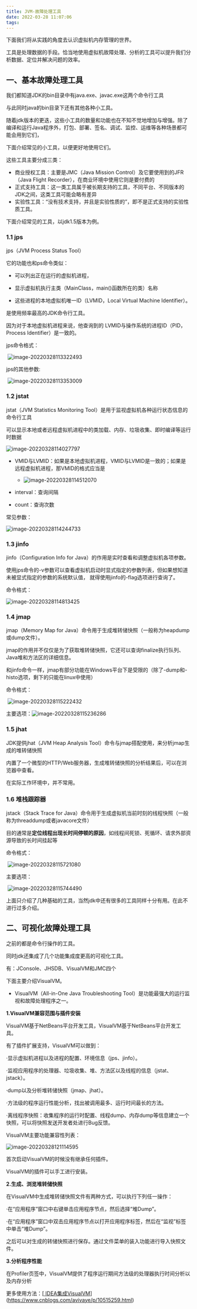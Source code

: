 ```yaml
---
title: JVM-故障处理工具
date: 2022-03-28 11:07:06
tags:
---
```


 下面我们将从实践的角度去认识虚拟机内存管理的世界。

工具是处理数据的手段。恰当地使用虚拟机故障处理、分析的工具可以提升我们分析数据、定位并解决问题的效率。



## 一、基本故障处理工具

我们都知道JDK的bin目录中有java.exe、javac.exe这两个命令行工具

与此同时java的bin目录下还有其他各种小工具。

 随着jdk版本的更迭，这些小工具的数量和功能也在不知不觉地增加与增强。除了编译和运行Java程序外，打包、部署、签名、调试、监控、运维等各种场景都可能会用到它们，

下面介绍常见的小工具，以便更好地使用它们。

这些工具主要分成三类：

- 商业授权工具：主要是JMC（Java Mission Control）及它要使用到的JFR（Java Flight Recorder），在商业环境中使用它则是要付费的
- 正式支持工具：这一类工具属于被长期支持的工具，不同平台、不同版本的JDK之间，这类工具可能会略有差异
- 实验性工具：“没有技术支持，并且是实验性质的”，即不是正式支持的实验性质工具。

下面介绍常见的工具，以jdk1.5版本为例。

### 1.1 jps

jps（JVM Process Status Tool）

它的功能也和ps命令类似：

- 可以列出正在运行的虚拟机进程，

- 显示虚拟机执行主类（MainClass，main()函数所在的类）名称

- 这些进程的本地虚拟机唯一ID（LVMID，Local Virtual Machine Identifier）。

是使用频率最高的JDK命令行工具。

因为对于本地虚拟机进程来说，他查询到的 LVMID与操作系统的进程ID（PID，Process Identifier）是一致的。

jps命令格式：

​			![image-20220328113322493](https://cdn.jsdelivr.net/gh/chen-boran/Picture_bed/img/image-20220328113322493.png)

jps的其他参数:

​		![image-20220328113353009](https://cdn.jsdelivr.net/gh/chen-boran/Picture_bed/img/image-20220328113353009.png)

### 1.2  jstat

jstat（JVM Statistics Monitoring Tool）是用于监视虚拟机各种运行状态信息的命令行工具

可以显示本地或者远程虚拟机进程中的类加载、内存、垃圾收集、即时编译等运行时数据

![image-20220328114027797](https://cdn.jsdelivr.net/gh/chen-boran/Picture_bed/img/image-20220328114027797.png)

- VMID与LVMID：如果是本地虚拟机进程，VMID与LVMID是一致的；如果是远程虚拟机进程，那VMID的格式应当是
  - ![image-20220328114512070](https://cdn.jsdelivr.net/gh/chen-boran/Picture_bed/img/image-20220328114512070.png)

- interval：查询间隔

- count：查询次数

常见参数：

![image-20220328114244733](https://cdn.jsdelivr.net/gh/chen-boran/Picture_bed/img/image-20220328114244733.png)

### 1.3 jinfo

jinfo（Configuration Info for Java）的作用是实时查看和调整虚拟机各项参数。

使用jps命令的-v参数可以查看虚拟机启动时显式指定的参数列表，但如果想知道未被显式指定的参数的系统默认值， 就得使用jinfo的-flag选项进行查询了。

命令格式：

![image-20220328114813425](https://cdn.jsdelivr.net/gh/chen-boran/Picture_bed/img/image-20220328114813425.png)

### 1.4 jmap

jmap（Memory Map for Java）命令用于生成堆转储快照（一般称为heapdump或dump文件）。

jmap的作用并不仅仅是为了获取堆转储快照，它还可以查询finalize执行队列、Java堆和方法区的详细信息。

和jinfo命令一样，jmap有部分功能在Windows平台下是受限的（除了-dump和-histo选项，剩下的只能在linux中使用）

命令格式：

​			![image-20220328115222432](https://cdn.jsdelivr.net/gh/chen-boran/Picture_bed/img/image-20220328115222432.png)

主要选项：![image-20220328115236286](https://cdn.jsdelivr.net/gh/chen-boran/Picture_bed/img/image-20220328115236286.png)

### 1.5 jhat

JDK提供jhat（JVM Heap Analysis Tool）命令与jmap搭配使用，来分析jmap生成的堆转储快照

内置了一个微型的HTTP/Web服务器，生成堆转储快照的分析结果后，可以在浏览器中查看。

在实际工作环境中，并不常用。



### 1.6 堆栈跟踪器

jstack（Stack Trace for Java）命令用于生成虚拟机当前时刻的线程快照（一般称为threaddump或者javacore文件）

目的通常是**定位线程出现长时间停顿的原因**，如线程间死锁、死循环、请求外部资源导致的长时间挂起等

命令格式：

​			![image-20220328115721080](https://cdn.jsdelivr.net/gh/chen-boran/Picture_bed/img/image-20220328115721080.png)

主要选项：

​		![image-20220328115744490](https://cdn.jsdelivr.net/gh/chen-boran/Picture_bed/img/image-20220328115744490.png)



上面只介绍了几种基础的工具，当然jdk中还有很多的工具同样十分有用。在此不进行过多介绍。



## 二、可视化故障处理工具

之前的都是命令行操作的工具。

同时jdk还集成了几个功能集成度更高的可视化工具。

有：JConsole、JHSDB、VisualVM和JMC四个



下面主要介绍VisualVM。

- VisualVM（All-in-One Java Troubleshooting Tool）是功能最强大的运行监视和故障处理程序之一。

**1.VisualVM兼容范围与插件安装**

VisualVM基于NetBeans平台开发工具，VisualVM基于NetBeans平台开发工具。

有了插件扩展支持，VisualVM可以做到：

·显示虚拟机进程以及进程的配置、环境信息（jps、jinfo）。

·监视应用程序的处理器、垃圾收集、堆、方法区以及线程的信息（jstat、jstack）。

·dump以及分析堆转储快照（jmap、jhat）。

·方法级的程序运行性能分析，找出被调用最多、运行时间最长的方法。

·离线程序快照：收集程序的运行时配置、线程dump、内存dump等信息建立一个快照，可以将快照发送开发者处进行Bug反馈。

 VisualVM主要功能兼容性列表：

![image-20220328121114595](https://cdn.jsdelivr.net/gh/chen-boran/Picture_bed/img/image-20220328121114595.png)

首次启动VisualVM的时候没有继承任何插件。

VisualVM的插件可以手工进行安装。

**2.生成、浏览堆转储快照**

在VisualVM中生成堆转储快照文件有两种方式，可以执行下列任一操作：

·在“应用程序”窗口中右键单击应用程序节点，然后选择“堆Dump”。

·在“应用程序”窗口中双击应用程序节点以打开应用程序标签，然后在“监视”标签中单击“堆Dump”。

之后可以对生成的转储快照进行保存。通过文件菜单的装入功能进行导入快照文件。

**3.分析程序性能**

在Profiler页签中，VisualVM提供了程序运行期间方法级的处理器执行时间分析以及内存分析



更多使用方法：[[ IDEA集成VisualVM](https://www.cnblogs.com/avivaye/p/10515259.html)](https://www.cnblogs.com/avivaye/p/10515259.html)

